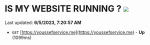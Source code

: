 # IS MY WEBSITE RUNNING ? [![](https://img.shields.io/static/v1?label=Sponsor&message=%E2%9D%A4&logo=GitHub&color=%23fe8e86)](https://github.com/sponsors/<username>)

Last updated: **6/5/2023, 7:20:57 AM**

- `GET` [https://youssefservice.me](https://youssefservice.me) - **Up** (1099ms)
